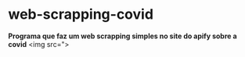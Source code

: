 # web-scrapping-covid
**Programa que faz um web scrapping simples no site do apify sobre a covid**
<img src=">
